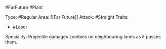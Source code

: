 #FarFuture #Plant 

Type: #Regular 
Area: [[Far Future]]
Attack: #Straight
Traits:
- #Laser

Speciality: Projectile damages zombies on neighbouring lanes as it passes them.